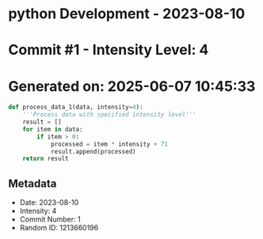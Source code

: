 ﻿# python Development - 2023-08-10
# Commit #1 - Intensity Level: 4
# Generated on: 2025-06-07 10:45:33
```python
def process_data_1(data, intensity=4):
    '''Process data with specified intensity level'''
    result = []
    for item in data:
        if item > 0:
            processed = item * intensity + 71
            result.append(processed)
    return result
```
## Metadata
- Date: 2023-08-10
- Intensity: 4
- Commit Number: 1
- Random ID: 1213660196

